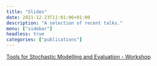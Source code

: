```yaml
---
title: "Slides"
date: 2021-12-23T11:01:06+01:00
description: "A selection of recent talks."
menu: ["sidebar"]
headless: true
categories: ["publications"]
---
```


[Tools for Stochastic Modelling and Evaluation - Workshop]


[Tools for Stochastic Modelling and Evaluation - Workshop]: /slides/tosme-workshop-2021.pdf